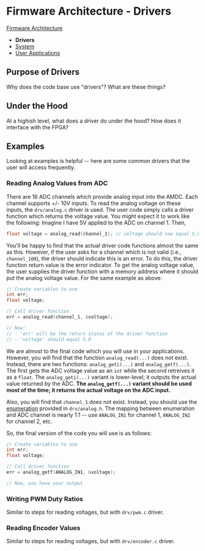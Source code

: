 # Firmware Architecture - Drivers

[Firmware Architecture](Firmware-Architecture.md)
- **Drivers**
- [System](Firmware-Arch-System.md)
- [User Applications](Firmware-Arch-UserApps.md)

## Purpose of Drivers

Why does the code base use "drivers"? What are these things?

## Under the Hood

At a highish level, what does a driver do under the hood? How does it interface with the FPGA?

## Examples

Looking at examples is helpful -- here are some common drivers that the user will access frequently.

### Reading Analog Values from ADC

There are 16 ADC channels which provide analog input into the AMDC. Each channel supports +/- 10V inputs. To read the analog voltage on these inputs, the `drv/analog.c` driver is used. The user code simply calls a driver function which returns the voltage value. You might expect it to work like the following: Imagine I have 5V applied to the ADC on channel 1. Then,

``` C
float voltage = analog_read(channel_1); // voltage should now equal 5.0
```

You'll be happy to find that the actual driver code functions almost the same as this. However, if the user asks for a channel which is not valid (i.e., `channel_100`), the driver should indicate this is an error. To do this, the driver function return value is the error indicator. To get the analog voltage value, the user supplies the driver function with a memory address where it should put the analog voltage value. For the same example as above:

``` C
// Create variables to use
int err;
float voltage;

// Call driver function
err = analog_read(channel_1, &voltage);

// Now:
// - 'err' will be the return status of the driver function
// - 'voltage' should equal 5.0
```

We are almost to the final code which you will use in your applications. However, you will find that the function `analog_read(...)` does not exist. Instead, there are two functions: `analog_geti(...)` and `analog_getf(...)`. The first gets the ADC voltage value as an `int` while the second retreives it as a `float`. The `analog_geti(...)` variant is lower-level; it outputs the actual value returned by the ADC. **The `analog_getf(...)` variant should be used most of the time; it returns the actual voltage on the ADC input.**

Also, you will find that `channel_1` does not exist. Instead, you should use the [enumeration](https://www.geeksforgeeks.org/enumeration-enum-c/) provided in `drv/analog.h`. The mapping between enumeration and ADC channel is nearly 1:1 -- use `ANALOG_IN1` for channel 1, `ANALOG_IN2` for channel 2, etc.

So, the final version of the code you will use is as follows:
``` C
// Create variables to use
int err;
float voltage;

// Call driver function
err = analog_getf(ANALOG_IN1, &voltage);

// Now, you have your output
```

### Writing PWM Duty Ratios

Similar to steps for reading voltages, but with `drv/pwm.c` driver.

### Reading Encoder Values

Similar to steps for reading voltages, but with `drv/encoder.c` driver.
